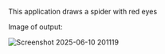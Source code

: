 This application draws a spider with red eyes

Image of output:

![Screenshot 2025-06-10 201119](https://github.com/user-attachments/assets/ce246e3a-4692-470c-987f-1c246c5b6d4e)
